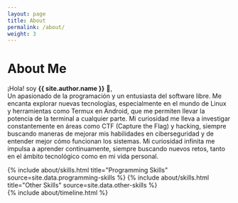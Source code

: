 ```yaml
---
layout: page
title: About
permalink: /about/
weight: 3
---
```


# **About Me**

¡Hola! soy **{{ site.author.name }}** :wave:,<br>
Un apasionado de la programación y un entusiasta del software libre. Me encanta explorar nuevas tecnologías, especialmente en el mundo de Linux y
herramientas como Termux en Android, que me permiten llevar la potencia de la terminal a cualquier parte. Mi curiosidad me lleva a investigar constantemente en
áreas como CTF (Capture the Flag) y hacking, siempre buscando maneras de mejorar mis habilidades en ciberseguridad y de entender mejor cómo funcionan los sistemas.
Mi curiosidad infinita me impulsa a aprender continuamente, siempre buscando nuevos retos, tanto en el ámbito tecnológico como en mi vida personal.

<div class="row">
{% include about/skills.html title="Programming Skills" source=site.data.programming-skills %}
{% include about/skills.html title="Other Skills" source=site.data.other-skills %}
</div>

<div class="row">
{% include about/timeline.html %}
</div>